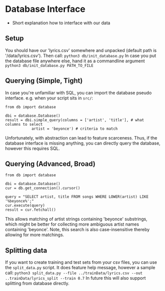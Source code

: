 # Database Interface

* Short explanation how to interface with our data

## Setup
You should have our 'lyrics.csv' somewhere and unpacked (default path is '/data/lyrics.csv'). Then call:
`python3 db/init_database.py`
In case you put the database file anywhere else, hand it as a commandline argument
`python3 db/init_database.py PATH_TO_FILE`

## Querying (Simple, Tight)
In case you're unfamiliar with SQL, you can import the database pseudo interface.
e.g. when your script sits in `src/`:

```
from db import database

dbi = database.Database()
result = dbi.simple_query(columns = ['artist', 'title'], # what columns to select
            artist = 'beyonce') # criteria to match
```

Unfortunately, with abstraction can lead to feature scarceness. Thus, if the database interface is missing anything, you can directly query the database, however this requires SQL.

## Querying (Advanced, Broad)

```
from db import database

dbi = database.Database()
cur = db.get_connection().cursor()

query = "SELECT artist, title FROM songs WHERE LOWER(artist) LIKE '%beyonce%';"
cur.execute(query)
result = cur.fetchall()
```

This allows matching of artist strings containing 'beyonce' substrings, which might be better for collecting more ambiguous artist names containing 'beyonce'. Note, this search is also case-insensitive thereby allowing for more matchings.

## Splitting data

If you want to create training and test sets from your csv files, you can use the `split_data.py` script. It does feature help message, however a sample call:
`python3 split_data.py --file ../trainData/lyrics.csv --out ..trainData/lyrics_split --train 0.7`
In future this will also support splitting from database directly.
